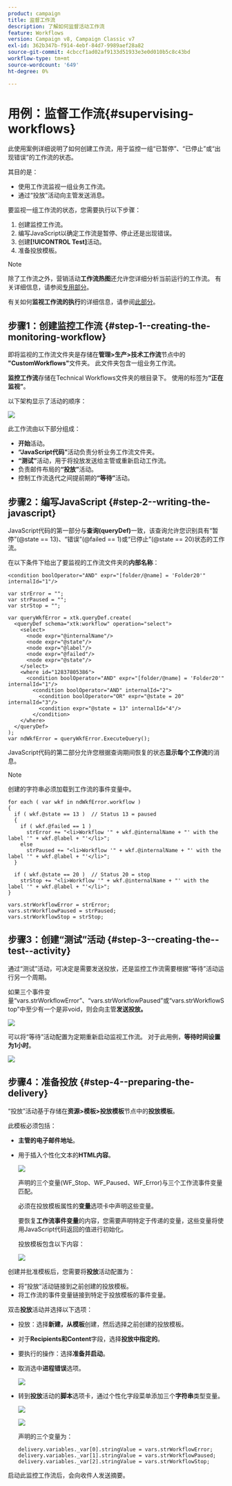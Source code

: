 ```yaml
---
product: campaign
title: 监督工作流
description: 了解如何监督活动工作流
feature: Workflows
version: Campaign v8, Campaign Classic v7
exl-id: 362b347b-f914-4ebf-84d7-9989aef28a82
source-git-commit: 4cbccf1ad02af9133d51933e3e0d010b5c8c43bd
workflow-type: tm+mt
source-wordcount: '649'
ht-degree: 0%

---
```


# 用例：监督工作流{#supervising-workflows}

此使用案例详细说明了如何创建工作流，用于监控一组“已暂停”、“已停止”或“出现错误”的工作流的状态。

其目的是：

* 使用工作流监视一组业务工作流。
* 通过“投放”活动向主管发送消息。

要监视一组工作流的状态，您需要执行以下步骤：

1. 创建监控工作流。
1. 编写JavaScript以确定工作流是暂停、停止还是出现错误。
1. 创建&#x200B;**[!UICONTROL Test]**&#x200B;活动。
1. 准备投放模板。

>[!NOTE]
>
>除了工作流之外，营销活动&#x200B;**工作流热图**&#x200B;还允许您详细分析当前运行的工作流。 有关详细信息，请参阅[专用部分](heatmap.md)。
>
>有关如何&#x200B;**监视工作流的执行**&#x200B;的详细信息，请参阅[此部分](monitor-workflow-execution.md)。

## 步骤1：创建监控工作流 {#step-1--creating-the-monitoring-workflow}

即将监视的工作流文件夹是存储在&#x200B;**管理>生产>技术工作流**&#x200B;节点中的&#x200B;**&quot;CustomWorkflows&quot;**&#x200B;文件夹。 此文件夹包含一组业务工作流。

**监控工作流**&#x200B;存储在Technical Workflows文件夹的根目录下。 使用的标签为&#x200B;**“正在监视”**。

以下架构显示了活动的顺序：

![](assets/uc_monitoring_workflow_overview.png)

此工作流由以下部分组成：

* **开始**&#x200B;活动。
* **“JavaScript代码”**&#x200B;活动负责分析业务工作流文件夹。
* **“测试”**&#x200B;活动，用于将投放发送给主管或重新启动工作流。
* 负责邮件布局的&#x200B;**“投放”**&#x200B;活动。
* 控制工作流迭代之间提前期的&#x200B;**“等待”**&#x200B;活动。

## 步骤2：编写JavaScript {#step-2--writing-the-javascript}

JavaScript代码的第一部分与&#x200B;**查询(queryDef)**&#x200B;一致，该查询允许您识别具有“暂停”(@state == 13)、“错误”(@failed == 1)或“已停止”(@state == 20)状态的工作流。

在以下条件下给出了要监视的工作流文件夹的&#x200B;**内部名称**：

```
<condition boolOperator="AND" expr="[folder/@name] = 'Folder20'" internalId="1"/>
```

```
var strError = "";
var strPaused = "";
var strStop = "";

var queryWkfError = xtk.queryDef.create(
  <queryDef schema="xtk:workflow" operation="select">
    <select>
      <node expr="@internalName"/>
      <node expr="@state"/>
      <node expr="@label"/>
      <node expr="@failed"/>
      <node expr="@state"/>   
    </select>
    <where id="12837805386">
      <condition boolOperator="AND" expr="[folder/@name] = 'Folder20'" internalId="1"/>
        <condition boolOperator="AND" internalId="2">
          <condition boolOperator="OR" expr="@state = 20" internalId="3"/>
          <condition expr="@state = 13" internalId="4"/>
        </condition>  
    </where>
  </queryDef>
);
var ndWkfError = queryWkfError.ExecuteQuery(); 
```

JavaScript代码的第二部分允许您根据查询期间恢复的状态&#x200B;**显示每个工作流**&#x200B;的消息。

>[!NOTE]
>
>创建的字符串必须加载到工作流的事件变量中。

```
for each ( var wkf in ndWkfError.workflow ) 
{
  if ( wkf.@state == 13 )  // Status 13 = paused
  {
    if ( wkf.@failed == 1 )
      strError += "<li>Workflow '" + wkf.@internalName + "' with the label '" + wkf.@label + "'</li>";
    else
      strPaused += "<li>Workflow '" + wkf.@internalName + "' with the label '" + wkf.@label + "'</li>";
  }
  
  if ( wkf.@state == 20 )  // Status 20 = stop
    strStop += "<li>Workflow '" + wkf.@internalName + "' with the label '" + wkf.@label + "'</li>";
}

vars.strWorkflowError = strError;
vars.strWorkflowPaused = strPaused;
vars.strWorkflowStop = strStop;
```

## 步骤3：创建“测试”活动 {#step-3--creating-the--test--activity}

通过“测试”活动，可决定是需要发送投放，还是监控工作流需要根据“等待”活动运行另一个周期。

如果三个事件变量“vars.strWorkflowError”、“vars.strWorkflowPaused”或“vars.strWorkflowStop”中至少有一个是非void，则会向主管&#x200B;**发送投放。**

![](assets/uc_monitoring_workflow_test.png)

可以将“等待”活动配置为定期重新启动监视工作流。 对于此用例，**等待时间设置为1小时**。

![](assets/uc_monitoring_workflow_attente.png)

## 步骤4：准备投放 {#step-4--preparing-the-delivery}

“投放”活动基于存储在&#x200B;**资源>模板>投放模板**&#x200B;节点中的&#x200B;**投放模板**。

此模板必须包括：

* **主管的电子邮件地址**。
* 用于插入个性化文本的&#x200B;**HTML内容**。

  ![](assets/uc_monitoring_workflow_variables_diffusion.png)

  声明的三个变量(WF_Stop、WF_Paused、WF_Error)与三个工作流事件变量匹配。

  必须在投放模板属性的&#x200B;**变量**&#x200B;选项卡中声明这些变量。

  要恢复&#x200B;**工作流事件变量**&#x200B;的内容，您需要声明特定于传递的变量，这些变量将使用JavaScript代码返回的值进行初始化。

  投放模板包含以下内容：

  ![](assets/uc_monitoring_workflow_model_diffusion.png)

创建并批准模板后，您需要将&#x200B;**投放**&#x200B;活动配置为：

* 将“投放”活动链接到之前创建的投放模板。
* 将工作流的事件变量链接到特定于投放模板的事件变量。

双击&#x200B;**投放**&#x200B;活动并选择以下选项：

* 投放：选择&#x200B;**新建，从模板**&#x200B;创建，然后选择之前创建的投放模板。
* 对于&#x200B;**Recipients和Content**&#x200B;字段，选择&#x200B;**投放中指定的**。
* 要执行的操作：选择&#x200B;**准备并启动**。
* 取消选中&#x200B;**进程错误**&#x200B;选项。

  ![](assets/uc_monitoring_workflow_optionmodel.png)

* 转到&#x200B;**投放**&#x200B;活动的&#x200B;**脚本**&#x200B;选项卡，通过个性化字段菜单添加三个&#x200B;**字符串**&#x200B;类型变量。

  ![](assets/uc_monitoring_workflow_selectlinkvariables.png)

  ![](assets/uc_monitoring_workflow_linkvariables.png)

  声明的三个变量为：

  ```
  delivery.variables._var[0].stringValue = vars.strWorkflowError;
  delivery.variables._var[1].stringValue = vars.strWorkflowPaused;
  delivery.variables._var[2].stringValue = vars.strWorkflowStop; 
  ```

启动此监控工作流后，会向收件人发送摘要。
